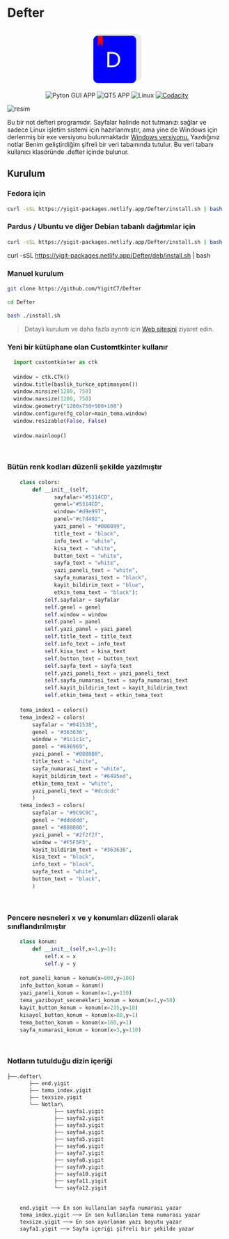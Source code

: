 # Defter

<div align="center">
<img src="install/defter.png" alt="logo" width="128"/>

![Pyton GUI APP](https://img.shields.io/badge/Python-3776AB?logo=python&logoColor=white&style=for-the-badge)
![QT5 APP](https://img.shields.io/badge/QT-41CD52?logo=qt&logoColor=white&style=for-the-badge)
![Linux](https://img.shields.io/badge/Linux-1e1e1e?logo=linux&logoColor=white&style=for-the-badge)
[![Codacity](https://img.shields.io/codacy/grade/bb3500c728344ef898cb6c66bc356f00?logo=codacy&logoColor=white&style=for-the-badge)](https://app.codacy.com/gh/YigitC7/Defter)
</div>

	
  ![resim](https://github.com/user-attachments/assets/16712478-680b-4d17-9a82-de0f796826fb)

Bu bir not defteri programıdır. Sayfalar halinde not tutmanızı sağlar ve sadece Linux işletim sistemi için hazırlanmıştır, ama yine de Windows için derlenmiş bir exe versiyonu bulunmaktadır 
<a href="https://github.com/YigitC7/Defter/releases/download/4.0/Defter.exe" title="indir">Windows versiyonu.</a> Yazdığınız notlar Benim geliştirdiğim şifreli bir veri tabaınında tutulur. Bu veri tabanı kullanıcı klasöründe .defter içinde bulunur.

## Kurulum
### Fedora için
```bash	
curl -sSL https://yigit-packages.netlify.app/Defter/install.sh | bash
```
### Pardus / Ubuntu ve diğer Debian tabanlı dağıtımlar için
```bash	
curl -sSL https://yigit-packages.netlify.app/Defter/install.sh | bash
```
curl -sSL https://yigit-packages.netlify.app/Defter/deb/install.sh | bash
### Manuel kurulum
```bash	
git clone https://github.com/YigitC7/Defter
```
```bash
cd Defter
```
```bash
bash ./install.sh
```

>Detaylı kurulum ve daha fazla ayrıntı için <a href="https://defter.netlify.app/">Web sitesini</a> ziyaret edin.

### Yeni bir kütüphane olan Customtkinter kullanır
  
```python
  import customtkinter as ctk

  window = ctk.CTk()
  window.title(baslik_turkce_optimasyon())
  window.minsize(1200, 750)
  window.maxsize(1200, 750)
  window.geometry("1200x750+500+100")
  window.configure(fg_color=main_tema.window)
  window.resizable(False, False)

  window.mainloop()
```
<br>

### Bütün renk kodları düzenli şekilde yazılmıştır

```python
	class colors:
		def __init__(self,
			   sayfalar="#5314CD",
			   genel="#5314CD",
			   window="#d9e997",
			   panel="#c7d492",
			   yazi_panel = "#000099",
			   title_text = "black",
			   info_text = "white",
			   kisa_text = "white",
			   button_text = "white",
			   sayfa_text = "white",
			   yazi_paneli_text = "white",
			   sayfa_numarasi_text = "black",
			   kayit_bildirim_text = "blue",
			   etkin_tema_text = "black"):
			self.sayfalar = sayfalar
			self.genel = genel
			self.window = window
			self.panel = panel
			self.yazi_panel = yazi_panel
			self.title_text = title_text
			self.info_text = info_text
			self.kisa_text = kisa_text
			self.button_text = button_text
			self.sayfa_text = sayfa_text
			self.yazi_paneli_text = yazi_paneli_text
			self.sayfa_numarasi_text = sayfa_numarasi_text
			self.kayit_bildirim_text = kayit_bildirim_text
			self.etkin_tema_text = etkin_tema_text

	tema_index1 = colors()
	tema_index2 = colors(
		sayfalar = "#041538",
		genel = "#363636",
		window = "#1c1c1c",
		panel = "#696969",
		yazi_panel = "#080808",
		title_text = "white",
		sayfa_numarasi_text = "white",
		kayit_bildirim_text = "#6495ed",
		etkin_tema_text = "white",
		yazi_paneli_text = "#dcdcdc"
		)
	tema_index3 = colors(
		sayfalar = "#9C9C9C",
		genel = "#dddddd",
		panel = "#808080",
		yazi_panel = "#2f2f2f",
		window = "#F5F5F5",
		kayit_bildirim_text = "#363636",
		kisa_text = "black",
		info_text = "black",
		sayfa_text = "white",
		button_text = "black",
		)
```

<br>

### Pencere nesneleri x ve y konumları düzenli olarak sınıflandırılmıştır

```python
	class konum:
		def __init__(self,x=1,y=1):
			self.x = x
			self.y = y

	not_paneli_konum = konum(x=600,y=100)
	info_button_konum = konum()
	yazi_paneli_konum = konum(x=1,y=150)
	tema_yaziboyut_secenekleri_konum = konum(x=1,y=50)
	kayit_button_konum = konum(x=235,y=10)
	kisayol_button_konum = konum(x=80,y=1)
	tema_button_konum = konum(x=160,y=1)
	sayfa_numarasi_konum = konum(x=3,y=110)
```
<br>

### Notların tutulduğu dizin içeriği

```
├──.defter\
       ├── end.yigit 
       ├── tema_index.yigit
       ├── texsize.yigit
       └── Notlar\
               ├── sayfa1.yigit
               ├── sayfa2.yigit
               ├── sayfa3.yigit
               ├── sayfa4.yigit
               ├── sayfa5.yigit
               ├── sayfa6.yigit
               ├── sayfa7.yigit
               ├── sayfa8.yigit
               ├── sayfa9.yigit
               ├── sayfa10.yigit
               ├── sayfa11.yigit
               └── sayfa12.yigit

```
```

	end.yigit ──> En son kullanılan sayfa numarası yazar
	tema_index.yigit ──> En son kullanılan tema numarası yazar
	texsize.yigit ──> En son ayarlanan yazı boyutu yazar
	sayfa1.yigit ──> Sayfa içeriği şifreli bir şekilde yazar

```

